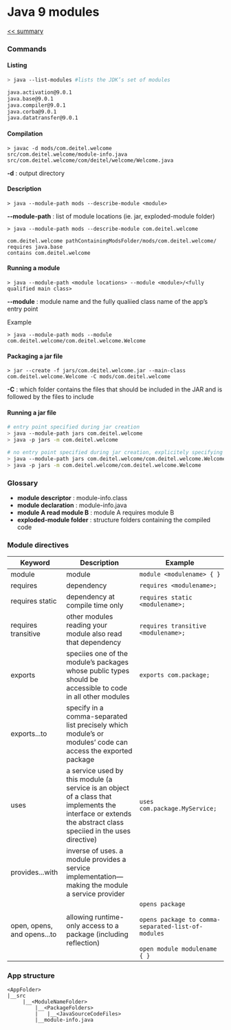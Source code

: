 # Java 9 modules

[<< summary](../README.md)

### Commands

#### Listing
```sh
> java --list-modules #lists the JDK’s set of modules

java.activation@9.0.1
java.base@9.0.1
java.compiler@9.0.1
java.corba@9.0.1
java.datatransfer@9.0.1
```

#### Compilation
```
> javac -d mods/com.deitel.welcome 
src/com.deitel.welcome/module-info.java 
src/com.deitel.welcome/com/deitel/welcome/Welcome.java
```

**-d** : output directory

#### Description

```
> java --module-path mods --describe-module <module>
```

**--module-path** : list of module locations (ie. jar, exploded-module folder)
```
> java --module-path mods --describe-module com.deitel.welcome

com.deitel.welcome pathContainingModsFolder/mods/com.deitel.welcome/
requires java.base
contains com.deitel.welcome
```

#### Running a module
```
> java --module-path <module locations> --module <module>/<fully qualified main class>
```
**--module** : module name and the fully qualiied class name of the app’s entry point

Example
```
> java --module-path mods --module com.deitel.welcome/com.deitel.welcome.Welcome
```

#### Packaging a jar file
```
> jar --create -f jars/com.deitel.welcome.jar --main-class com.deitel.welcome.Welcome -C mods/com.deitel.welcome
```

**-C** : which folder contains the files that should be included in the JAR and is followed by the files to include

#### Running a jar file
```sh
# entry point specified during jar creation
> java --module-path jars com.deitel.welcome
> java -p jars -m com.deitel.welcome

# no entry point specified during jar creation, explicitely specifying the module name and fully qualiied class name
> java --module-path jars com.deitel.welcome/com.deitel.welcome.Welcome
> java -p jars -m com.deitel.welcome/com.deitel.welcome.Welcome
```




### Glossary
* **module descriptor** : module-info.class
* **module declaration** : module-info.java 
* **module A read module B** :  module A requires module B
* **exploded-module folder** : structure folders containing the compiled code

### Module directives

Keyword | Description | Example
------- | ----------- | -------
module | module | ```module <modulename> { }```
requires | dependency |  ```requires <modulename>;```
requires static | dependency at compile time only  | ```requires static <modulename>;```
requires transitive | other modules reading your module also read that dependency |  ```requires transitive <modulename>;```
exports | speciies one of the module’s packages whose public types should be accessible to code in all other modules | ```exports com.package;```
exports...to | specify in a comma-separated list precisely which module’s or modules’ code can access the exported package | 
uses | a service used by this module (a service is an object of a class that implements the interface or extends the abstract class speciied in the uses directive) | ```uses com.package.MyService;```
provides...with | inverse of uses. a module provides a service implementation—making the module a service provider | 
open, opens, and opens...to | allowing runtime-only access to a package (including reflection) |  ```opens package ```<br><br> ```opens package to comma-separated-list-of-modules ```<br><br> ```open module modulename { } ```



### App structure
```
<AppFolder>
|__src
     |__<ModuleNameFolder>
         |__<PackageFolders>
         |   |__<JavaSourceCodeFiles>
         |__module-info.java
```

